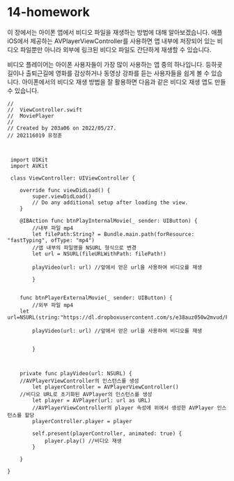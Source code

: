 # 14-homework

이 장에서는 아이폰 앱에서 비디오 파일을 재생하는 방법에 대해 알아보겠습니다. 애플 iOS에서 제공하는 AVPlayerViewController를 사용하면 앱 내부에 저장되어 있는 비디오 파일뿐만 아니라 외부에 링크된 비디오 파일도 간단하게 재생할 수 있습니다.

비디오 플레이어는 아이폰 사용자들이 가장 많이 사용하는 앱 중의 하나입니다. 등하굣길이나 출퇴근길에 영화를 감상하거나 동영상 강좌를 듣는 사용자들을 쉽게 볼 수 있습니다. 아이폰에서의 비디오 재생 방법을 잘 활용하면 다음과 같은 비디오 재생 앱도 만들 수 있습니다.

```
//
//  ViewController.swift
//  MoviePlayer
//
// Created by 203a06 on 2022/05/27.
// 202116019 유정훈

 
 
 import UIKit
 import AVKit

 class ViewController: UIViewController {

    override func viewDidLoad() {
        super.viewDidLoad()
        // Do any additional setup after loading the view.
    }

    @IBAction func btnPlayInternalMovie(_ sender: UIButton) {
        //내부 파일 mp4
        let filePath:String? = Bundle.main.path(forResource: "fastTyping", ofType: "mp4")
        //앱 내부의 파일명을 NSURL 형식으로 변경
        let url = NSURL(fileURLWithPath: filePath!)
        
        playVideo(url: url) //앞에서 얻은 url을 사용하여 비디오를 재생
        
        }
        

    func btnPlayerExternalMovie(_ sender: UIButton) {
        //외부 파일 mp4
    let url=NSURL(string:"https://dl.dropboxusercontent.com/s/e38auz050w2mvud/Fireworks.mp4")!
        
        playVideo(url: url) //앞에서 얻은 url을 사용하여 비디오를 재생

       
        }
    
    
    
    private func playVideo(url: NSURL) {
    //AVPlayerViewController의 인스턴스를 생성
        let playerController = AVPlayerViewController()
    //비디오 URL로 초기화된 AVPlayer의 인스턴스를 생성
        let player = AVPlayer(url: url as URL)
        //AVPlayerViewController의 player 속성에 위에서 생성한 AVPlayer 인스턴스를 할당
        playerController.player = player
        
        self.present(playerController, animated: true) {
            player.play() //비디오 재생
        }
        
    }
    
}

